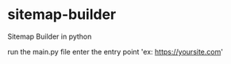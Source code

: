 # sitemap-builder
Sitemap Builder in python

run the main.py file
enter the entry point 'ex: https://yoursite.com' 
